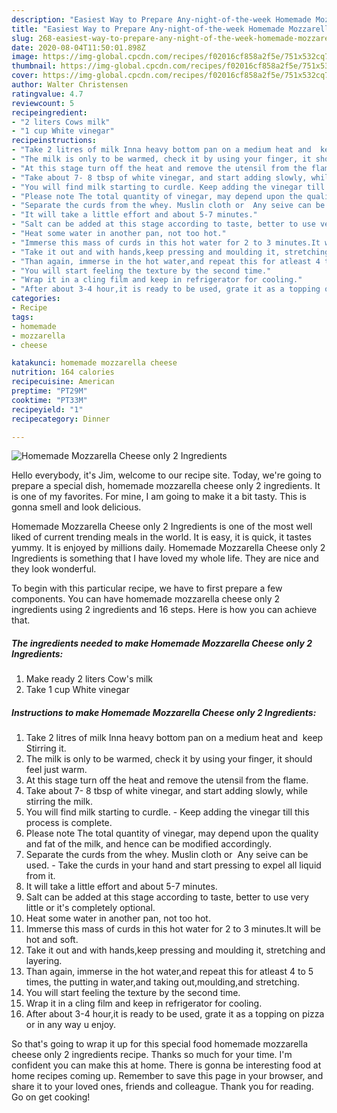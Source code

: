 ```yaml
---
description: "Easiest Way to Prepare Any-night-of-the-week Homemade Mozzarella Cheese only 2 Ingredients"
title: "Easiest Way to Prepare Any-night-of-the-week Homemade Mozzarella Cheese only 2 Ingredients"
slug: 268-easiest-way-to-prepare-any-night-of-the-week-homemade-mozzarella-cheese-only-2-ingredients
date: 2020-08-04T11:50:01.898Z
image: https://img-global.cpcdn.com/recipes/f02016cf858a2f5e/751x532cq70/homemade-mozzarella-cheese-only-2-ingredients-recipe-main-photo.jpg
thumbnail: https://img-global.cpcdn.com/recipes/f02016cf858a2f5e/751x532cq70/homemade-mozzarella-cheese-only-2-ingredients-recipe-main-photo.jpg
cover: https://img-global.cpcdn.com/recipes/f02016cf858a2f5e/751x532cq70/homemade-mozzarella-cheese-only-2-ingredients-recipe-main-photo.jpg
author: Walter Christensen
ratingvalue: 4.7
reviewcount: 5
recipeingredient:
- "2 liters Cows milk"
- "1 cup White vinegar"
recipeinstructions:
- "Take 2 litres of milk Inna heavy bottom pan on a medium heat and  keep Stirring it."
- "The milk is only to be warmed, check it by using your finger, it should feel just warm."
- "At this stage turn off the heat and remove the utensil from the flame."
- "Take about 7- 8 tbsp of white vinegar, and start adding slowly, while stirring the milk."
- "You will find milk starting to curdle. Keep adding the vinegar till this process is complete."
- "Please note The total quantity of vinegar, may depend upon the quality and fat of the milk, and hence can be modified accordingly."
- "Separate the curds from the whey. Muslin cloth or  Any seive can be used. Take the curds in your hand and start pressing to expel all liquid from it."
- "It will take a little effort and about 5-7 minutes."
- "Salt can be added at this stage according to taste, better to use very little or it&#39;s completely optional."
- "Heat some water in another pan, not too hot."
- "Immerse this mass of curds in this hot water for 2 to 3 minutes.It will be hot and soft."
- "Take it out and with hands,keep pressing and moulding it, stretching and layering."
- "Than again, immerse in the hot water,and repeat this for atleast 4 to 5 times, the putting in water,and taking out,moulding,and stretching."
- "You will start feeling the texture by the second time."
- "Wrap it in a cling film and keep in refrigerator for cooling."
- "After about 3-4 hour,it is ready to be used, grate it as a topping on pizza or in any way u enjoy."
categories:
- Recipe
tags:
- homemade
- mozzarella
- cheese

katakunci: homemade mozzarella cheese 
nutrition: 164 calories
recipecuisine: American
preptime: "PT29M"
cooktime: "PT33M"
recipeyield: "1"
recipecategory: Dinner

---
```



![Homemade Mozzarella Cheese only 2 Ingredients](https://img-global.cpcdn.com/recipes/f02016cf858a2f5e/751x532cq70/homemade-mozzarella-cheese-only-2-ingredients-recipe-main-photo.jpg)

Hello everybody, it's Jim, welcome to our recipe site. Today, we're going to prepare a special dish, homemade mozzarella cheese only 2 ingredients. It is one of my favorites. For mine, I am going to make it a bit tasty. This is gonna smell and look delicious.

Homemade Mozzarella Cheese only 2 Ingredients is one of the most well liked of current trending meals in the world. It is easy, it is quick, it tastes yummy. It is enjoyed by millions daily. Homemade Mozzarella Cheese only 2 Ingredients is something that I have loved my whole life. They are nice and they look wonderful.




To begin with this particular recipe, we have to first prepare a few components. You can have homemade mozzarella cheese only 2 ingredients using 2 ingredients and 16 steps. Here is how you can achieve that.

<!--inarticleads1-->

##### The ingredients needed to make Homemade Mozzarella Cheese only 2 Ingredients:

1. Make ready 2 liters Cow&#39;s milk
1. Take 1 cup White vinegar




<!--inarticleads2-->

##### Instructions to make Homemade Mozzarella Cheese only 2 Ingredients:

1. Take 2 litres of milk Inna heavy bottom pan on a medium heat and  keep Stirring it.
1. The milk is only to be warmed, check it by using your finger, it should feel just warm.
1. At this stage turn off the heat and remove the utensil from the flame.
1. Take about 7- 8 tbsp of white vinegar, and start adding slowly, while stirring the milk.
1. You will find milk starting to curdle. - Keep adding the vinegar till this process is complete.
1. Please note The total quantity of vinegar, may depend upon the quality and fat of the milk, and hence can be modified accordingly.
1. Separate the curds from the whey. Muslin cloth or  Any seive can be used. - Take the curds in your hand and start pressing to expel all liquid from it.
1. It will take a little effort and about 5-7 minutes.
1. Salt can be added at this stage according to taste, better to use very little or it&#39;s completely optional.
1. Heat some water in another pan, not too hot.
1. Immerse this mass of curds in this hot water for 2 to 3 minutes.It will be hot and soft.
1. Take it out and with hands,keep pressing and moulding it, stretching and layering.
1. Than again, immerse in the hot water,and repeat this for atleast 4 to 5 times, the putting in water,and taking out,moulding,and stretching.
1. You will start feeling the texture by the second time.
1. Wrap it in a cling film and keep in refrigerator for cooling.
1. After about 3-4 hour,it is ready to be used, grate it as a topping on pizza or in any way u enjoy.




So that's going to wrap it up for this special food homemade mozzarella cheese only 2 ingredients recipe. Thanks so much for your time. I'm confident you can make this at home. There is gonna be interesting food at home recipes coming up. Remember to save this page in your browser, and share it to your loved ones, friends and colleague. Thank you for reading. Go on get cooking!
